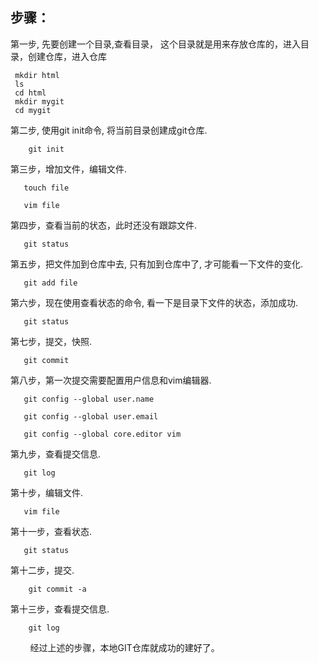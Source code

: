 

## 步骤：

第一步, 先要创建一个目录,查看目录， 这个目录就是用来存放仓库的，进入目录，创建仓库，进入仓库

     mkdir html
     ls
     cd html
     mkdir mygit
     cd mygit
 
第二步, 使用git init命令, 将当前目录创建成git仓库.

        git init
  
第三步，增加文件，编辑文件.

       touch file

       vim file
  
第四步，查看当前的状态，此时还没有跟踪文件.

       git status
  
第五步，把文件加到仓库中去, 只有加到仓库中了, 才可能看一下文件的变化.

       git add file
  
第六步，现在使用查看状态的命令, 看一下是目录下文件的状态，添加成功.

       git status
  
第七步，提交，快照.

       git commit
  
第八步，第一次提交需要配置用户信息和vim编辑器.

       git config --global user.name

       git config --global user.email

       git config --global core.editor vim
  
第九步，查看提交信息.

       git log

第十步，编辑文件.

       vim file
  
第十一步，查看状态.

       git status
  
第十二步，提交.

        git commit -a
   
第十三步，查看提交信息.

        git log
        
经过上述的步骤，本地GIT仓库就成功的建好了。
